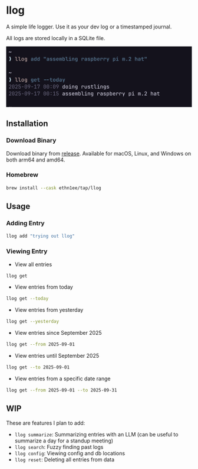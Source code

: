 # llog

A simple life logger. Use it as your dev log or a timestamped journal.

All logs are stored locally in a SQLite file.

![screenshot](./assets/screenshot.png)

## Installation

### Download Binary

Download binary from [release](https://github.com/ethn1ee/llog/releases/tag/v0.0.2). Available for macOS, Linux, and Windows on both arm64 and amd64.

### Homebrew

```sh
brew install --cask ethn1ee/tap/llog
```

## Usage

### Adding Entry

```sh
llog add "trying out llog"

```

### Viewing Entry

- View all entries

```sh
llog get
```

- View entries from today

```sh
llog get --today
```

- View entries from yesterday

```sh
llog get --yesterday
```

- View entries since September 2025

```sh
llog get --from 2025-09-01
```

- View entries until September 2025

```sh
llog get --to 2025-09-01
```

- View entries from a specific date range

```sh
llog get --from 2025-09-01 --to 2025-09-31
```

## WIP

These are features I plan to add:

- `llog summarize`: Summarizing entries with an LLM (can be useful to summarize a day for a standup meeting)
- `llog search`: Fuzzy finding past logs
- `llog config`: Viewing config and db locations
- `llog reset`: Deleting all entries from data
